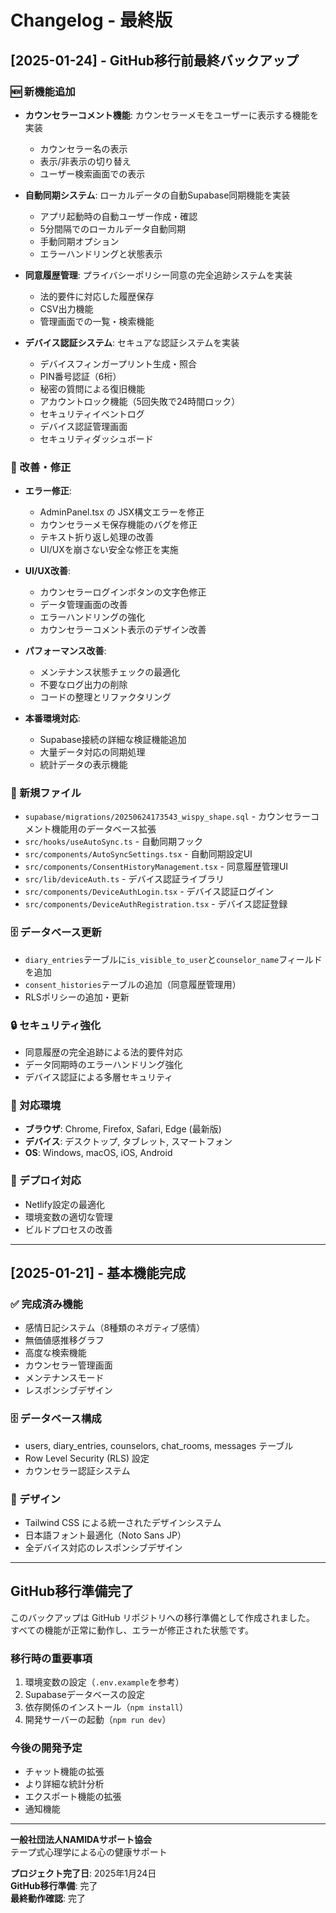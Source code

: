 # Changelog - 最終版

## [2025-01-24] - GitHub移行前最終バックアップ

### 🆕 新機能追加
- **カウンセラーコメント機能**: カウンセラーメモをユーザーに表示する機能を実装
  - カウンセラー名の表示
  - 表示/非表示の切り替え
  - ユーザー検索画面での表示

- **自動同期システム**: ローカルデータの自動Supabase同期機能を実装
  - アプリ起動時の自動ユーザー作成・確認
  - 5分間隔でのローカルデータ自動同期
  - 手動同期オプション
  - エラーハンドリングと状態表示

- **同意履歴管理**: プライバシーポリシー同意の完全追跡システムを実装
  - 法的要件に対応した履歴保存
  - CSV出力機能
  - 管理画面での一覧・検索機能

- **デバイス認証システム**: セキュアな認証システムを実装
  - デバイスフィンガープリント生成・照合
  - PIN番号認証（6桁）
  - 秘密の質問による復旧機能
  - アカウントロック機能（5回失敗で24時間ロック）
  - セキュリティイベントログ
  - デバイス認証管理画面
  - セキュリティダッシュボード

### 🔧 改善・修正
- **エラー修正**: 
  - AdminPanel.tsx の JSX構文エラーを修正
  - カウンセラーメモ保存機能のバグを修正
  - テキスト折り返し処理の改善
  - UI/UXを崩さない安全な修正を実施

- **UI/UX改善**: 
  - カウンセラーログインボタンの文字色修正
  - データ管理画面の改善
  - エラーハンドリングの強化
  - カウンセラーコメント表示のデザイン改善

- **パフォーマンス改善**:
  - メンテナンス状態チェックの最適化
  - 不要なログ出力の削除
  - コードの整理とリファクタリング

- **本番環境対応**:
  - Supabase接続の詳細な検証機能追加
  - 大量データ対応の同期処理
  - 統計データの表示機能

### 📁 新規ファイル
- `supabase/migrations/20250624173543_wispy_shape.sql` - カウンセラーコメント機能用のデータベース拡張
- `src/hooks/useAutoSync.ts` - 自動同期フック
- `src/components/AutoSyncSettings.tsx` - 自動同期設定UI
- `src/components/ConsentHistoryManagement.tsx` - 同意履歴管理UI
- `src/lib/deviceAuth.ts` - デバイス認証ライブラリ
- `src/components/DeviceAuthLogin.tsx` - デバイス認証ログイン
- `src/components/DeviceAuthRegistration.tsx` - デバイス認証登録

### 🗄️ データベース更新
- `diary_entries`テーブルに`is_visible_to_user`と`counselor_name`フィールドを追加
- `consent_histories`テーブルの追加（同意履歴管理用）
- RLSポリシーの追加・更新

### 🔒 セキュリティ強化
- 同意履歴の完全追跡による法的要件対応
- データ同期時のエラーハンドリング強化
- デバイス認証による多層セキュリティ

### 📱 対応環境
- **ブラウザ**: Chrome, Firefox, Safari, Edge (最新版)
- **デバイス**: デスクトップ, タブレット, スマートフォン
- **OS**: Windows, macOS, iOS, Android

### 🚀 デプロイ対応
- Netlify設定の最適化
- 環境変数の適切な管理
- ビルドプロセスの改善

---

## [2025-01-21] - 基本機能完成

### ✅ 完成済み機能
- 感情日記システム（8種類のネガティブ感情）
- 無価値感推移グラフ
- 高度な検索機能
- カウンセラー管理画面
- メンテナンスモード
- レスポンシブデザイン

### 🗄️ データベース構成
- users, diary_entries, counselors, chat_rooms, messages テーブル
- Row Level Security (RLS) 設定
- カウンセラー認証システム

### 🎨 デザイン
- Tailwind CSS による統一されたデザインシステム
- 日本語フォント最適化（Noto Sans JP）
- 全デバイス対応のレスポンシブデザイン

---

## GitHub移行準備完了

このバックアップは GitHub リポジトリへの移行準備として作成されました。
すべての機能が正常に動作し、エラーが修正された状態です。

### 移行時の重要事項
1. 環境変数の設定（`.env.example`を参考）
2. Supabaseデータベースの設定
3. 依存関係のインストール（`npm install`）
4. 開発サーバーの起動（`npm run dev`）

### 今後の開発予定
- チャット機能の拡張
- より詳細な統計分析
- エクスポート機能の拡張
- 通知機能

---

**一般社団法人NAMIDAサポート協会**  
テープ式心理学による心の健康サポート

**プロジェクト完了日**: 2025年1月24日  
**GitHub移行準備**: 完了  
**最終動作確認**: 完了